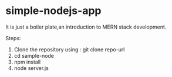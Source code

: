 # simple-nodejs-app

It is just a boiler plate,an introduction to MERN stack development.

Steps:

1. Clone the repository using : git clone repo-url 
2. cd sample-node
3. npm install
4. node server.js

